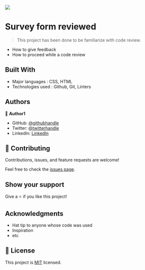 ![](https://img.shields.io/badge/Microverse-blueviolet)

# Survey form reviewed

> This project has been done to be familiarize with code review. 
  - How to give feedback
  - How to proceed while a code review


## Built With

- Major languages : CSS, HTML
- Technologies used : Github, Git, Linters


## Authors

👤 **Author1**

- GitHub: [@githubhandle](https://github.com/githubhandle)
- Twitter: [@twitterhandle](https://twitter.com/twitterhandle)
- LinkedIn: [LinkedIn](https://linkedin.com/in/linkedinhandle)


## 🤝 Contributing

Contributions, issues, and feature requests are welcome!

Feel free to check the [issues page](../../issues/).

## Show your support

Give a ⭐️ if you like this project!

## Acknowledgments

- Hat tip to anyone whose code was used
- Inspiration
- etc

## 📝 License

This project is [MIT](./MIT.md) licensed.
